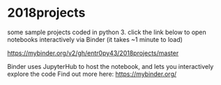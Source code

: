 # 2018projects
some sample projects coded in python 3. click the link below to open notebooks interactively via Binder
(it takes ~1 minute to load)

https://mybinder.org/v2/gh/entr0py43/2018projects/master

Binder uses JupyterHub to host the notebook, and lets you interactively explore the code
Find out more here: https://mybinder.org/
